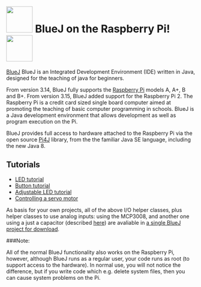 # <img src="http://bluej.org/bluej-icon-256.png" height="70" > BlueJ on the Raspberry Pi! <img src="http://bluej.org/raspberrypi/raspberrypi-B-plus.jpg" height="70">

[BlueJ](http://bluej.org/) BlueJ is an Integrated Development Environment (IDE) written in Java, designed for the teaching of java for beginners.

From version 3.14, BlueJ fully supports the [Raspberry Pi](http://www.raspberrypi.org) models A, A+, B and B+. From version 3.15, BlueJ added support for the Raspberry Pi 2. The Raspberry Pi is a credit card sized single board computer aimed at promoting the teaching of basic computer programming in schools. BlueJ is a Java development environment that allows development as well as program execution on the Pi.

BlueJ provides full access to hardware attached to the Raspberry Pi via the open source [Pi4J](http://www.pi4j.com) library, from the the familiar Java SE language, including the new Java 8. 

## Tutorials

* [LED tutorial](http://bluej.org/raspberrypi/led.html)
* [Button tutorial](http://bluej.org/raspberrypi/button.html)
* [Adjustable LED tutorial](http://bluej.org/raspberrypi/PWMLed.html)
* [Controlling a servo motor](http://bluej.org/raspberrypi/ServoMotor.html)

As basis for your own projects, all of the above I/O helper classes, plus helper classes to use analog inputs: using the MCP3008, and another one using a just a capacitor (described [here](http://www.raspberrypi-spy.co.uk/2012/08/reading-analogue-sensors-with-one-gpio-pin/)) are avaliable in [a single BlueJ project for download](http://bluej.org/raspberrypi/projects/AllComponents.zip).

###Note:

All of the normal BlueJ functionality also works on the Raspberry Pi, however, although BlueJ runs as a regular user, your code runs as root (to support access to the hardware). In normal use, you will not notice the difference, but if you write code which e.g. delete system files, then you can cause system problems on the Pi.
